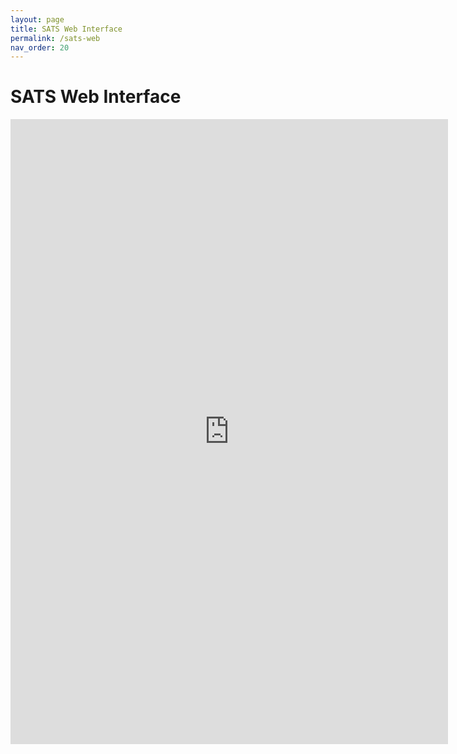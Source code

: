```yaml
---
layout: page
title: SATS Web Interface
permalink: /sats-web
nav_order: 20
---
```

# SATS Web Interface

<iframe 
align="center" 
frameborder="0" 
height="1000" 
src="https://cecil.ifi.uzh.ch/websats/" width="700"></iframe>
